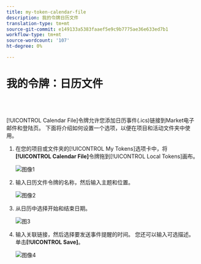```yaml
---
title: my-token-calendar-file
description: 我的令牌日历文件
translation-type: tm+mt
source-git-commit: e149133a5383faaef5e9c9b7775ae36e633ed7b1
workflow-type: tm+mt
source-wordcount: '107'
ht-degree: 0%

---
```



# 我的令牌：日历文件

<br> 

[!UICONTROL Calendar File]令牌允许您添加日历事件(.ics)链接到Market电子邮件和登陆页。 下面将介绍如何设置一个选项，以便在项目和活动文件夹中使用。

1. 在您的项目或文件夹的[!UICONTROL My Tokens]选项卡中，将&#x200B;**[!UICONTROL Calendar File]**&#x200B;令牌拖到[!UICONTROL Local Tokens]画布。

   ![图像1](/help/sky/assets/my-tokens/my-token-calendar-file/my-token-calendar-file-1.jpg)

1. 输入日历文件令牌的名称，然后输入主题和位置。

   ![图像2](/help/sky/assets/my-tokens/my-token-calendar-file/my-token-calendar-file-2.jpg)

1. 从日历中选择开始和结束日期。

   ![图3](/help/sky/assets/my-tokens/my-token-calendar-file/my-token-calendar-file-3.jpg)

1. 输入关联链接，然后选择要发送事件提醒的时间。 您还可以输入可选描述。 单击&#x200B;**[!UICONTROL Save]**。

   ![图像4](/help/sky/assets/my-tokens/my-token-calendar-file/my-token-calendar-file-4.jpg)